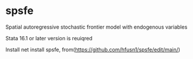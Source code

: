 # spsfe
Spatial autoregressive stochastic frontier model with endogenous variables

Stata 16.1 or later version is reuiqred

Install
net install spsfe, from(https://github.com/hfusn1/spsfe/edit/main/)
